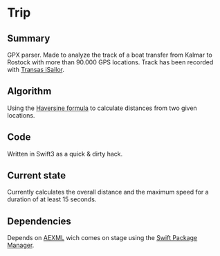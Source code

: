 # Trip

## Summary
GPX parser. Made to analyze the track of a boat transfer from Kalmar to Rostock with more than 90.000 GPS locations. Track has been recorded with [Transas iSailor](http://isailor.us/).

## Algorithm
Using the [Haversine formula](https://en.wikipedia.org/wiki/Haversine_formula) to calculate distances from two given locations.

## Code
Written in Swift3 as a quick & dirty hack. 

## Current state
Currently calculates the overall distance and the maximum speed for a duration of at least 15 seconds.

## Dependencies
Depends on [AEXML](https://github.com/tadija/AEXML) wich comes on stage using the [Swift Package Manager](https://github.com/apple/swift-package-manager).

